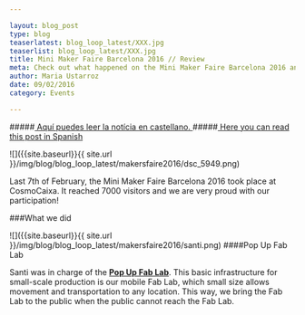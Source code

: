 ```yaml
---

layout: blog_post
type: blog
teaserlatest: blog_loop_latest/XXX.jpg
teaserlist: blog_loop_latest/XXX.jpg
title: Mini Maker Faire Barcelona 2016 // Review
meta: Check out what happened on the Mini Maker Faire Barcelona 2016 and how Fab Lab Barcelona took part.
author: Maria Ustarroz
date: 09/02/2016
category: Events

---
```


#####<a href="#spanish"> Aquí puedes leer la notícia en castellano. </a>
#####<a href="#spanish"> Here you can read this post in Spanish </a>

![]({{site.baseurl}}{{ site.url }}/img/blog/blog_loop_latest/makersfaire2016/dsc_5949.png)

Last 7th of February, the Mini Maker Faire Barcelona 2016 took place at CosmoCaixa. It reached 7000 visitors and we are very proud with our participation!


###What we did

![]({{site.baseurl}}{{ site.url }}/img/blog/blog_loop_latest/makersfaire2016/santi.png)
####Pop Up Fab Lab

Santi was in charge of the **[Pop Up Fab Lab](http://fablabbcn.org/popup_fab_lab.html)**. This basic infrastructure for small-scale production is our mobile Fab Lab, which small size allows movement and transportation to any location. This way, we bring the Fab Lab to the public when the public cannot reach the Fab Lab. 

